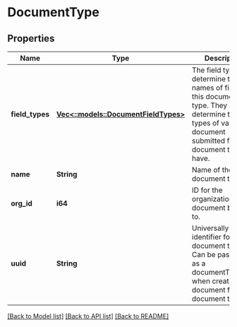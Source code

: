 # DocumentType

## Properties
Name | Type | Description | Notes
------------ | ------------- | ------------- | -------------
**field_types** | [**Vec<::models::DocumentFieldTypes>**](DocumentFieldTypes.md) | The field types determine the names of fields for this document type. They also determine the types of values a document submitted for this document type can have. | [optional] [default to null]
**name** | **String** | Name of the document type. | [default to null]
**org_id** | **i64** | ID for the organization this document belongs to. | [default to null]
**uuid** | **String** | Universally unique identifier for the document type. Can be passed in as a documentTypeUuid when creating a document for this document type. | [default to null]

[[Back to Model list]](../README.md#documentation-for-models) [[Back to API list]](../README.md#documentation-for-api-endpoints) [[Back to README]](../README.md)


